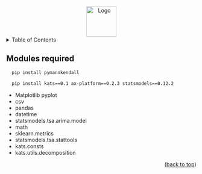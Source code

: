 <a name="readme-top"></a>



<!-- PROJECT LOGO -->
<br />
<div align="center">
  <a href="https://github.com/github_username/repo_name">
    <img src="images/logo.png" alt="Logo" width="80" height="80">
  </a>
</div>

<!-- TABLE OF CONTENTS -->
<details>
  <summary>Table of Contents</summary>
  <ol>
    <li><a href="#modules-required">Modules required</a></li>
    <li><a href="#code_structure">Code Structure</a></li>
    <li><a href="#Theory">Theory</a></li>
    <li><a href="#acknowledgments">Acknowledgments</a></li>
  </ol>
</details>



<!-- Modules required -->
## Modules required

```sh
  pip install pymannkendall
```
```sh
  pip install kats==0.1 ax-platform==0.2.3 statsmodels==0.12.2
```

* Matplotlib pyplot
* csv
* pandas
* datetime
* statsmodels.tsa.arima.model
* math
* sklearn.metrics
* statsmodels.tsa.stattools
* kats.consts
* kats.utils.decomposition




<p align="right">(<a href="#readme-top">back to top</a>)</p>

